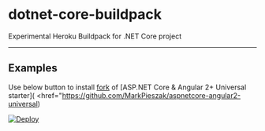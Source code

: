 # dotnet-core-buildpack
Experimental Heroku Buildpack for .NET Core project

----
## Examples
Use below button to install [fork](href="https://github.com/ORuban/aspnetcore-angular2-universal) 
of [ASP.NET Core & Angular 2+ Universal starter]( <href="https://github.com/MarkPieszak/aspnetcore-angular2-universal)

<a href="https://dashboard.heroku.com/new?template=https://github.com/ORuban/aspnetcore-angular2-universal.git">
  <img src="https://www.herokucdn.com/deploy/button.svg" alt="Deploy">
</a>